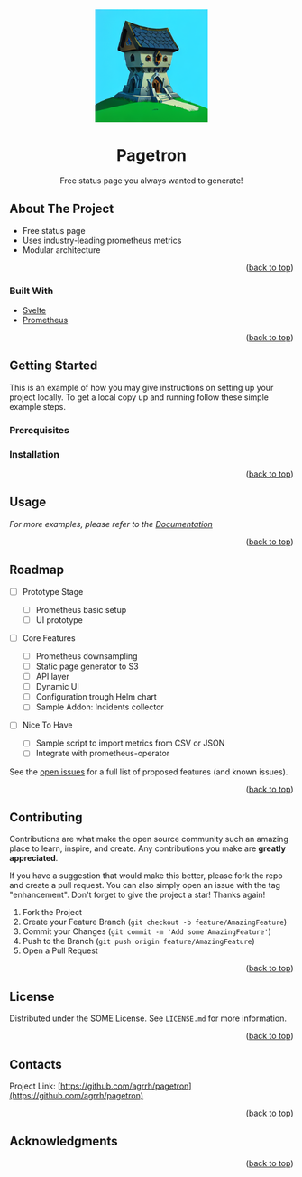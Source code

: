 <div align="center">
  <a href="https://github.com/agrrh/pagetron">
    <img src="static/logo.png" alt="Pagetron" width="200" height="200">
  </a>

  <h1 align="center">Pagetron</h1>

  <p align="center">
    Free status page you always wanted to generate!
  </p>
</div>

## About The Project

- Free status page
- Uses industry-leading prometheus metrics
- Modular architecture

<p align="right">(<a href="#readme-top">back to top</a>)</p>

### Built With

- [Svelte](https://svelte.dev)
- [Prometheus](https://prometheus.io)

<p align="right">(<a href="#readme-top">back to top</a>)</p>

## Getting Started

This is an example of how you may give instructions on setting up your project locally.
To get a local copy up and running follow these simple example steps.

### Prerequisites

<!-- TODO -->

### Installation

<!-- TODO -->

<p align="right">(<a href="#readme-top">back to top</a>)</p>

## Usage

<!-- TODO -->

_For more examples, please refer to the [Documentation](https://example.com)_

<p align="right">(<a href="#readme-top">back to top</a>)</p>

## Roadmap

<!-- TODO -->

- [ ] Prototype Stage

  - [ ] Prometheus basic setup
  - [ ] UI prototype

- [ ] Core Features

  - [ ] Prometheus downsampling
  - [ ] Static page generator to S3
  - [ ] API layer
  - [ ] Dynamic UI
  - [ ] Configuration trough Helm chart
  - [ ] Sample Addon: Incidents collector

- [ ] Nice To Have

  - [ ] Sample script to import metrics from CSV or JSON
  - [ ] Integrate with prometheus-operator

See the [open issues](https://github.com/othneildrew/Best-README-Template/issues) for a full list of proposed features (and known issues).

<p align="right">(<a href="#readme-top">back to top</a>)</p>

## Contributing

Contributions are what make the open source community such an amazing place to learn, inspire, and create. Any contributions you make are **greatly appreciated**.

If you have a suggestion that would make this better, please fork the repo and create a pull request. You can also simply open an issue with the tag "enhancement".
Don't forget to give the project a star! Thanks again!

1. Fork the Project
2. Create your Feature Branch (`git checkout -b feature/AmazingFeature`)
3. Commit your Changes (`git commit -m 'Add some AmazingFeature'`)
4. Push to the Branch (`git push origin feature/AmazingFeature`)
5. Open a Pull Request

<p align="right">(<a href="#readme-top">back to top</a>)</p>

## License

<!-- TODO -->

Distributed under the SOME License. See `LICENSE.md` for more information.

<p align="right">(<a href="#readme-top">back to top</a>)</p>

## Contacts

Project Link: [https://github.com/agrrh/pagetron](https://github.com/agrrh/pagetron)

<p align="right">(<a href="#readme-top">back to top</a>)</p>

## Acknowledgments

<!-- TODO -->

<p align="right">(<a href="#readme-top">back to top</a>)</p>
